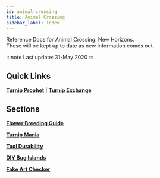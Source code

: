 ```yaml
---
id: animal-crossing 
title: Animal Crossing
sidebar_label: Index 
---
```


Reference Docs for Animal Crossing: New Horizons.  
These will be kept up to date as new information comes out.

:::note
Last update: 31-May 2020
:::

## Quick Links

<a href="https://turnipprophet.io" target="_blank"><strong>Turnip Prophet</strong></a> | <a href="https://turnip.exchange" target="_blank"><strong>Turnip Exchange</strong></a>

## Sections

[**Flower Breeding Guide**](animal-crossing/flower-breeding-guide)

[**Turnip Mania**](animal-crossing/turnip-mania)

[**Tool Durability**](animal-crossing/tool-durability)

[**DIY Bug Islands**](animal-crossing/diy-bug-islands)

[**Fake Art Checker**](animal-crossing/fake-art-checker)